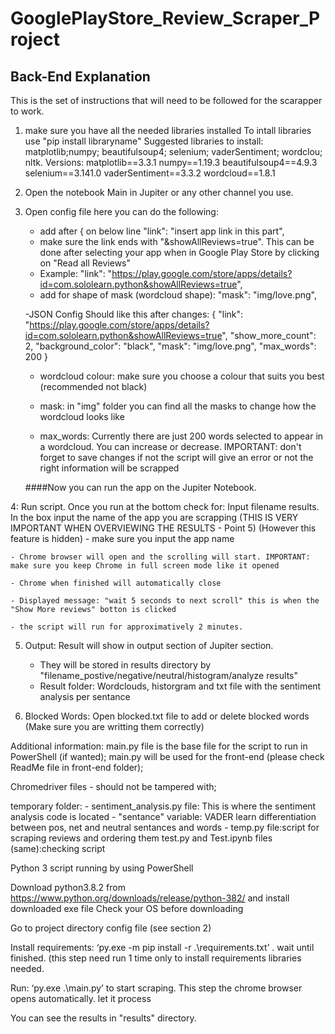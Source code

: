 # GooglePlayStore_Review_Scraper_Project

## Back-End Explanation

This is the set of instructions that will need to be followed for the scarapper to work.

1. make sure you have all the needed libraries installed
To intall libraries use "pip install libraryname"
Suggested libraries to install: matplotlib;numpy; beautifulsoup4; selenium; vaderSentiment; wordclou; nltk.
Versions: 
matplotlib==3.3.1
numpy==1.19.3
beautifulsoup4==4.9.3
selenium==3.141.0
vaderSentiment==3.3.2
wordcloud==1.8.1

2. Open the notebook Main in Jupiter or any other channel you use.

3. Open config file here you can do the following:
	- add after { on below line "link": "insert app link in this part",
	- make sure the link ends with "&showAllReviews=true". This can be done after selecting your app when in Google Play Store by clicking on "Read all Reviews"
	- Example: "link": "https://play.google.com/store/apps/details?id=com.sololearn.python&showAllReviews=true",
	- add for shape of mask (wordcloud shape): "mask": "img/love.png",
	
	-JSON Config Should like this after changes:
				{
				  "link": "https://play.google.com/store/apps/details?id=com.sololearn.python&showAllReviews=true",
				  "show_more_count": 2,
				  "background_color": "black",
				  "mask": "img/love.png",
				  "max_words": 200
				}
	
	- wordcloud colour: make sure you choose a colour that suits you best (recommended not black)
	- mask: in "img" folder you can find all the masks to change how the wordcloud looks like

	- max_words: Currently there are just 200 words selected to appear in a wordcloud. You can increase or decrease. 
	IMPORTANT: don't forget to save changes if not the script will give an error or not the right information will be scrapped
	
	####Now you can run the app on the Jupiter Notebook.

4: Run script. Once you run at the bottom check for: Input filename results. In the box input the name of the app you are scrapping (THIS IS VERY IMPORTANT WHEN OVERVIEWING THE RESULTS - Point 5) (However this feature is hidden)
	- make sure you input the app name

	- Chrome browser will open and the scrolling will start. IMPORTANT: make sure you keep Chrome in full screen mode like it opened

	- Chrome when finished will automatically close

	- Displayed message: "wait 5 seconds to next scroll" this is when the "Show More reviews" botton is clicked

	- the script will run for approximatively 2 minutes. 

5. Output: Result will show in output section of Jupiter section.
	- They will be stored in results directory by "filename_postive/negative/neutral/histogram/analyze results"
	- Result folder: Wordclouds, historgram and txt file with the sentiment analysis per sentance

6. Blocked Words: Open blocked.txt file to add or delete blocked words (Make sure you are writting them correctly)

Additional information:
main.py file is the base file for the script to run in PowerShell (if wanted); 
main.py will be used for the front-end (please check ReadMe file in front-end folder);

Chromedriver files - should not be tampered with;

temporary folder:
	- sentiment_analysis.py file: This is where the sentiment analysis code is located
	 	- "sentance" variable: VADER learn differentiation between pos, net and neutral sentances and words
	- temp.py file:script for scraping reviews and ordering them
test.py and Test.ipynb files (same):checking script 




Python 3 script running by using PowerShell

Download python3.8.2 from https://www.python.org/downloads/release/python-382/ and install downloaded exe file
Check your OS before downloading


Go to project directory config file (see section 2)

Install requirements: ‘py.exe -m pip install -r .\requirements.txt’ . wait until finished. (this step need run 1 time only to install requirements libraries needed. 

Run:   ‘py.exe .\main.py’ to start scraping. This step the chrome browser opens automatically. let it process


You can see the results in "results" directory.

